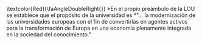 \textcolor{Red}{\faAngleDoubleRight{}} *En el propio preámbulo de la LOU se establece que el propósito de la universidad es *"... la modernización de las universidades europeas con el fin de convertirlas en agentes activos para la transformación de Europa en una economía plenamente integrada en la sociedad del conocimiento."
